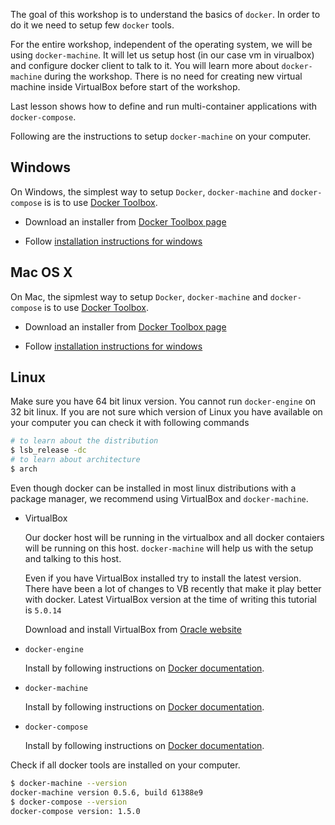 The goal of this workshop is to understand the basics of `docker`. In order to
do it we need to setup few `docker` tools. 

For the entire workshop, independent of the operating system, we will be using
`docker-machine`. It will let us setup host (in our case vm in virualbox)
and configure docker client to talk to it. You will learn more about
`docker-machine` during the workshop. There is no need for creating new virtual machine
inside VirtualBox before start of the workshop.

Last lesson shows how to define and run multi-container applications with `docker-compose`.

Following are the instructions to setup `docker-machine` on your computer.


## Windows
On Windows, the simplest way to setup `Docker`, `docker-machine` and `docker-compose` is
is to use [Docker Toolbox](https://www.docker.com/docker-toolbox).

* Download an installer from
[Docker Toolbox page](https://www.docker.com/docker-toolbox)

* Follow
[installation instructions for windows](https://docs.docker.com/windows/step_one/)

## Mac OS X
On Mac, the sipmlest way to setup `Docker`, `docker-machine` and `docker-compose`
is to use [Docker Toolbox](https://www.docker.com/docker-toolbox).

* Download an installer from
[Docker Toolbox page](https://www.docker.com/docker-toolbox)

* Follow
[installation instructions for windows](https://docs.docker.com/mac/step_one/)

## Linux
Make sure you have 64 bit linux version. You cannot run `docker-engine` on
32 bit linux. If you are not sure which version of Linux you have available
on your computer you can check it with following commands
```sh
# to learn about the distribution
$ lsb_release -dc
# to learn about architecture
$ arch
```

Even though docker can be installed in most linux distributions with a package
manager, we recommend using VirtualBox and `docker-machine`.

* VirtualBox
    
    Our docker host will be running in the virtualbox and all docker contaiers
    will be running on this host. `docker-machine` will help us with the setup
    and talking to this host.
    
    Even if you have VirtualBox installed try to install the latest version.
    There have been a lot of changes to VB recently that make it play better
    with docker. Latest VirtualBox version at the time of writing this tutorial
    is `5.0.14`

    Download and install VirtualBox from
    [Oracle website](https://www.virtualbox.org/wiki/Linux_Downloads)
    
* `docker-engine`

    Install by following instructions on
    [Docker documentation](https://docs.docker.com/engine/installation/).
    
* `docker-machine`
   
    Install by following instructions on
    [Docker documentation](https://docs.docker.com/machine/install-machine/).
    
* `docker-compose`

    Install by following instructions on
    [Docker documentation](https://docs.docker.com/compose/install/).
    
Check if all docker tools are installed on your computer.
```sh
$ docker-machine --version
docker-machine version 0.5.6, build 61388e9
$ docker-compose --version
docker-compose version: 1.5.0
```
